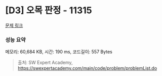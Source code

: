 # [D3] 오목 판정 - 11315 

[문제 링크](https://swexpertacademy.com/main/code/problem/problemDetail.do?contestProbId=AXaSUPYqPYMDFASQ) 

### 성능 요약

메모리: 60,684 KB, 시간: 190 ms, 코드길이: 557 Bytes



> 출처: SW Expert Academy, https://swexpertacademy.com/main/code/problem/problemList.do